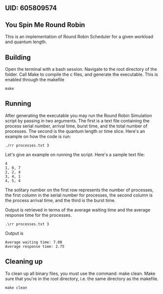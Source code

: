 ## UID: 605809574

## You Spin Me Round Robin

This is an implementation of Round Robin Scheduler for a given workload and quantum length.

## Building

Open the terminal with a bash session. Navigate to the root directory of the folder. Call Make to compile the c files, and generate the executable. This is enabled through the makefile

```
make
```

## Running

After generating the executable you may run the Round Robin Simulation script by passing in two arguments. The first is a text file containing the process serial number, arrival time, burst time, and the total number of processes. The second is the quantum length or time slice. Here's an example on how the code is run:

```
./rr processes.txt 3
```

Let's give an example on running the script. Here's a sample text file: 

```
4
1, 0, 7
2, 2, 4
3, 4, 1
4, 5, 4

```

The solitary number on the first row represents the number of processes, the first column in the serial number for processes, the second column is the process arrival time, and the third is the burst time.

Output is retrieved in terms of the average waiting time and the average response time for the processes.

```
.\rr processes.txt 3
```

Output is 

```
Average waiting time: 7.00
Average response time: 2.75
```

## Cleaning up

To clean up all binary files, you must use the command: make clean. Make sure that you're in the root directory, i.e. the same directory as the makefile.

```
make clean
```
